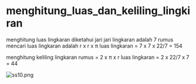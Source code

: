 # menghitung_luas_dan_keliling_lingkiran
menghitung luas lingkaran
diketahui jari jari lingkaran adalah 7
rumus mencari luas lingkaran adalah r x r x π
luas lingkaran = 7 x 7 x 22/7
               = 154

menghitung keliling lingkaran
rumus = 2 x π x r
luas lingkaran = 2 x 22/7 x 7
               = 44


![ss10.png](screenshot/ss10.png/png)